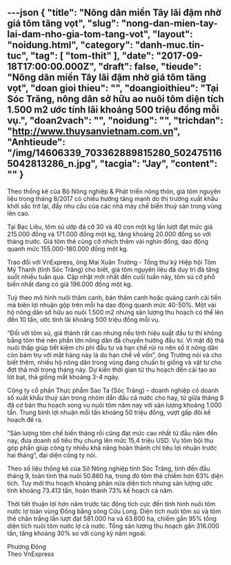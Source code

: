 ---json
{
    "title": "Nông dân miền Tây lãi đậm nhờ giá tôm tăng vọt",
    "slug": "nong-dan-mien-tay-lai-dam-nho-gia-tom-tang-vot",
    "layout": "noidung.html",
    "category": "danh-muc.tin-tuc",
    "tag": [
        "tom-thit"
    ],
    "date": "2017-09-18T17:00:00.000Z",
    "draft": false,
    "tieude": "Nông dân miền Tây lãi đậm nhờ giá tôm tăng vọt",
    "doan gioi thieu": "",
    "doangioithieu": "Tại Sóc Trăng, nông dân sở hữu ao nuôi tôm diện tích 1.500 m2 ước tính lãi khoảng 500 triệu đồng mỗi vụ.",
    "doan2vach": "",
    "noidung": "",
    "trichdan": "http://www.thuysanvietnam.com.vn",
    "Anhtieude": "/img/14606339_703362889815280_5024751165042813286_n.jpg",
    "tacgia": "Jay",
    "__content__": ""
}
---
<p><span style="font-size:14px">Theo thống k&ecirc; của Bộ N&ocirc;ng nghiệp &amp; Ph&aacute;t triển n&ocirc;ng th&ocirc;n, gi&aacute; t&ocirc;m nguy&ecirc;n liệu trong th&aacute;ng 8/2017 c&oacute; chiều hướng tăng mạnh do thị trường xuất khẩu khởi sắc trở lại, đẩy nhu cầu của c&aacute;c nh&agrave; m&aacute;y chế biến thuỷ sản trong v&ugrave;ng l&ecirc;n cao.</span></p>

<p><span style="font-size:14px">Tại Bạc Li&ecirc;u, t&ocirc;m s&uacute; ướp đ&aacute; cỡ 30 v&agrave; 40 con một kg lần lượt đạt mức gi&aacute; 215.000 đồng v&agrave; 171.000 đồng một kg, tăng khoảng 20.000 đồng so với th&aacute;ng trước. Gi&aacute; t&ocirc;m thẻ c&ugrave;ng cỡ nh&iacute;ch th&ecirc;m v&agrave;i ngh&igrave;n đồng, dao động quanh mức 155.000-180.000 đồng một kg.</span></p>

<p><span style="font-size:14px">Trao đổi với&nbsp;VnExpress, &ocirc;ng Mai Xu&acirc;n Trường - Tổng thư k&yacute; Hiệp hội T&ocirc;m Mỹ Thanh (tỉnh S&oacute;c Trăng) cho biết, gi&aacute; t&ocirc;m nguy&ecirc;n liệu đ&atilde; duy tr&igrave; đ&agrave; tăng suốt nhiều tuần qua. Cập nhật mới nhất đến cuối tuần n&agrave;y, t&ocirc;m s&uacute; cỡ phổ biến nhất đang c&oacute; gi&aacute; 196.000 đồng một kg.</span></p>

<p><span style="font-size:14px">Tuỳ theo m&ocirc; h&igrave;nh nu&ocirc;i th&acirc;m canh, b&aacute;n th&acirc;m canh hoặc quảng canh cải tiến m&agrave; bi&ecirc;n lợi nhuận gộp tr&ecirc;n mỗi ha dao động quanh mức 40-50%. Một v&agrave;i hộ n&ocirc;ng d&acirc;n sở hữu ao nu&ocirc;i 1.500 m2 nhưng sản lượng thu hoạch c&oacute; thể l&ecirc;n đến 10 tấn, ước t&iacute;nh l&atilde;i khoảng 500 triệu đồng mỗi vụ.</span></p>

<p><span style="font-size:14px">&ldquo;Đối với t&ocirc;m s&uacute;, gi&aacute; th&agrave;nh rất cao nhưng nếu t&iacute;nh hiệu suất đầu tư th&igrave; kh&ocirc;ng bằng t&ocirc;m thẻ n&ecirc;n phần lớn n&ocirc;ng d&acirc;n đ&atilde; chuyển hướng đầu tư. V&igrave; mật độ thả nu&ocirc;i thấp gi&uacute;p tiết kiệm chi ph&iacute; đầu tư v&agrave; hạn chế rủi ro n&ecirc;n số &iacute;t n&ocirc;ng d&acirc;n c&ograve;n b&aacute;m trụ với mặt h&agrave;ng n&agrave;y l&agrave; do hạn chế về vốn&rdquo;, &ocirc;ng Trường n&oacute;i v&agrave; cho biết th&ecirc;m, nhiều hộ n&ocirc;ng d&acirc;n trong v&ugrave;ng đang chuẩn bị giống v&agrave; vật tư cho đợt thả mới trong th&aacute;ng n&agrave;y. Dự kiến thời gian từ thu hoạch đến cải tạo ao l&oacute;t bạt, thả giống mất khoảng 3-4 ng&agrave;y.</span></p>

<p><span style="font-size:14px">C&ocirc;ng ty cổ phần Thực phẩm Sao Ta (S&oacute;c Trăng) &ndash; doanh nghiệp c&oacute; doanh số xuất khẩu thuỷ sản trong nh&oacute;m dẫn đầu cả nước cho hay, từ giữa th&aacute;ng 8 đ&atilde; cơ bản thu hoạch xong vụ nu&ocirc;i t&ocirc;m năm nay với sản lượng khoảng 1.000 tấn. Trung b&igrave;nh lợi nhuận mỗi tấn khoảng 50 triệu đồng, vượt gấp đ&ocirc;i kế hoạch đề ra.</span></p>

<p><span style="font-size:14px">&ldquo;Sản lượng t&ocirc;m chế biến th&aacute;ng rồi cũng đạt mức cao nhất từ đầu năm đến nay, đưa doanh số ti&ecirc;u thụ chung l&ecirc;n mức 15,4 triệu USD. Vụ t&ocirc;m bội thu g&oacute;p phần gi&uacute;p c&ocirc;ng ty nhiều khả năng ho&agrave;n th&agrave;nh chỉ ti&ecirc;u lợi nhuận trước hai th&aacute;ng&rdquo;, đại diện c&ocirc;ng ty n&oacute;i.</span></p>

<p><span style="font-size:14px">Theo số liệu thống k&ecirc; của Sở N&ocirc;ng nghiệp tỉnh S&oacute;c Trăng, t&iacute;nh đến đầu th&aacute;ng 9, to&agrave;n tỉnh thả nu&ocirc;i 50.860 ha, trong đ&oacute; t&ocirc;m thẻ chiếm hơn 63% diện t&iacute;ch. Tuy mới thu hoạch khoảng ph&acirc;n nửa diện t&iacute;ch nhưng sản lượng ước t&iacute;nh khoảng 73.413 tấn, ho&agrave;n th&agrave;nh 73% kế hoạch cả năm.</span></p>

<p><span style="font-size:14px">Thời tiết thuận lợi hơn năm trước t&aacute;c động t&iacute;ch cực đến t&igrave;nh h&igrave;nh nu&ocirc;i t&ocirc;m nước lợ to&agrave;n v&ugrave;ng Đồng bằng s&ocirc;ng Cửu Long. Diện t&iacute;ch nu&ocirc;i t&ocirc;m s&uacute; v&agrave; t&ocirc;m thẻ ch&acirc;n trắng lần lượt đạt 581.000 ha v&agrave; 63.600 ha, chiếm gần 95% tổng diện t&iacute;ch nu&ocirc;i t&ocirc;m nước lợ cả nước. Tổng sản lượng thu hoạch gần 316.000 tấn, tăng khoảng 30% so với c&ugrave;ng kỳ năm ngo&aacute;i.</span></p>

<p><span style="font-size:14px">Phương Đ&ocirc;ng&nbsp;<br />
Theo&nbsp;VnExpress</span></p>
